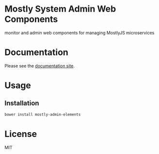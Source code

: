 Mostly System Admin Web Components
==================================

monitor and admin web components for managing MostlyJS microservices

# Documentation

Please see the [documentation site](https://mostlyjs.github.io).

# Usage

## Installation

```bash
bower install mostly-admin-elements
```

# License

MIT